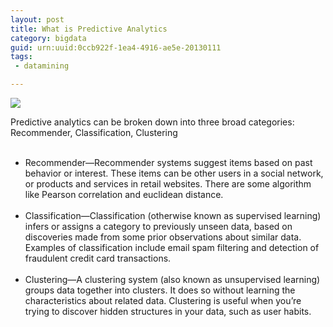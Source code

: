 ```yaml
---
layout: post
title: What is Predictive Analytics
category: bigdata
guid: urn:uuid:0ccb922f-1ea4-4916-ae5e-20130111
tags: 
 - datamining

---
```

![](http://www.strategicanalyticsolutions.com/siteimages/predictive%20analytics.jpg)
<div>
<div>Predictive analytics can be broken down into three broad categories: Recommender, Classification, Clustering</div>
<br>
<div>
<ul>
<li>Recommender—Recommender systems suggest items based on past behavior or interest. These items can be other users in a social network, or products and services in retail websites. There are some algorithm like Pearson correlation and euclidean distance.</li><br>
<li>Classification—Classification (otherwise known as supervised learning) infers or assigns a category to previously unseen data, based on discoveries made from some prior observations about similar data. Examples of classification include email spam filtering and detection of fraudulent credit card transactions.</li><br>
<li>Clustering—A clustering system (also known as unsupervised learning) groups data together into clusters. It does so without learning the characteristics about related data. Clustering is useful when you’re trying to discover hidden structures in your data, such as user habits.</li>
</ul>
</div>
</div>
